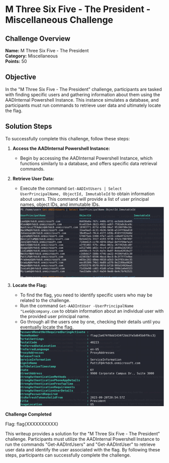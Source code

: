 # M Three Six Five - The President - Miscellaneous Challenge

## Challenge Overview
**Name:** M Three Six Five - The President  
**Category:** Miscellaneous  
**Points:** 50

## Objective

In the "M Three Six Five - The President" challenge, participants are tasked with finding specific users and gathering information about them using the AADInternal Powershell Instance. This instance simulates a database, and participants must run commands to retrieve user data and ultimately locate the flag.

## Solution Steps

To successfully complete this challenge, follow these steps:

1. **Access the AADInternal Powershell Instance:**
   - Begin by accessing the AADInternal Powershell Instance, which functions similarly to a database, and offers specific data retrieval commands.

2. **Retrieve User Data:**
   - Execute the command `Get-AADIntUsers | Select UserPrincipalName, ObjectId, ImmutableId` to obtain information about users. This command will provide a list of user principal names, object IDs, and immutable IDs.
![Command](command.png)

3. **Locate the Flag:**
   - To find the flag, you need to identify specific users who may be related to the challenge.
   - Run the command `Get-AADIntUser -UserPrincipalName "LeeG@company.com` to obtain information about an individual user with the provided user principal name.
   - Go through all the users one by one, checking their details until you eventually locate the flag.
![Flag](flag.png)

**Challenge Completed**

Flag: flag{XXXXXXXXXX}

This writeup provides a solution for the "M Three Six Five - The President" challenge. Participants must utilize the AADInternal Powershell Instance to run the commands "Get-AADIntUsers" and "Get-AADIntUser" to retrieve user data and identify the user associated with the flag. By following these steps, participants can successfully complete the challenge.

